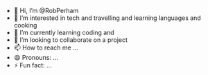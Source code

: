 - 👋 Hi, I’m @RobPerham
- 👀 I’m interested in tech and travelling and learning languages and cooking  
- 🌱 I’m currently learning coding and 
- 💞️ I’m looking to collaborate on a project 
- 📫 How to reach me ...
- 😄 Pronouns: ...
- ⚡ Fun fact: ...

<!---
RobPerham/RobPerham is a ✨ special ✨ repository because its `README.md` (this file) appears on your GitHub profile.
You can click the Preview link to take a look at your changes.
--->
